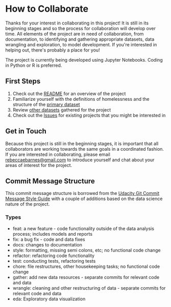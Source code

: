 # How to Collaborate
Thanks for your interest in collaborating in this project! It is still in its beginning stages and so the process for collaboration will develop over time. All elements of the project are in need of collaboration, from documentation, to identifying and gathering appropriate datasets, data wrangling and exploration, to model development. If you're interested in helping out, there's probably a place for you!

The project is currently being developed using Jupyter Notebooks. Coding in Python or R is preferred.

## First Steps
1. Check out the [README](https://github.com/rebeccaebarnes/Homelessness/blob/master/README.md) for an overview of the project
2. Familiarize yourself with the definitions of homelessness and the structure of the [primary dataset](https://github.com/rebeccaebarnes/Homelessness/blob/master/datasets/homeless-final.csv)
3. Review [other datasets](https://github.com/rebeccaebarnes/Homelessness/tree/master/datasets) gathered for the project
4. Check out the [Issues](https://github.com/rebeccaebarnes/Homelessness/issues) for existing projects that you might be interested in

## Get in Touch
Because this project is still in the beginning stages, it is important that all collaborators are working towards the same goals in a coordinated fashion. If you are interested in collaborating, please email rebeccaebarnes@gmail.com to introduce yourself and chat about your areas of interest for the project.

## Commit Message Structure
This commit message structure is borrowed from the [Udacity Git Commit Message Style Guide](https://udacity.github.io/git-styleguide/) with a couple of additions based on the data science nature of the project.

### Types
- feat: a new feature - code functionality outside of the data analysis process; includes models and reports
- fix: a bug fix - code and data fixes
- docs: changes to documentation
- style: formatting, missing semi colons, etc; no functional code change
- refactor: refactoring code functionality
- test: conducting tests, refactoring tests
- chore: file restructures, other housekeeping tasks; no functional code change
- gather: add new data resources - separate commits for relevant code and data
- wrangle: cleaning and other restructuring of data - separate commits for relevant code and data
- eda: Exploratory data visualization
